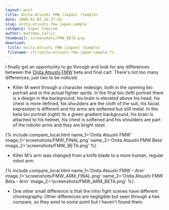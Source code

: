 ```yaml
---
layout: post
title: Onita Atsushi FMW (Japan) (Sample)
date: 2008-01-03 16:37:42
slug: onita-atsushi-fmw-japan-sample
category: Super Famicom
author: matthew_callis
thumbnail: screenshots/FMW_BETA.png
download:
 title: Onita Atsushi FMW (Japan) (Sample)
 filename: sfc/onita-atsushi-fmw-japan-sample.7z
---
```


I finally got an opportunity to go through and look for any differences between the [Onita Atsushi FMW](https://superfamicom.org/info/onita-atsushi-fmw/ "Onita Atsushi FMW") beta and final cart. There's not too many differences, just two to be noticed.

- Killer M went through a character redesign, both in the opening bio portrait and in the actual fighter sprite. In the final bio (left) portrait there is a design in the background, his brain is elevated above his head, his chest is more defined, his shoulders are the cloth of the suit, his facial expression is different and his arms are softened but still metal. In the beta bio portrait (right) its a green gradient background, his brain is attached to his helmet, his chest is softened and his shoulders are part of the robotic arms and they are bright steel.

{% include compare_local.html
  name_1='Onita Atsushi FMW'
  image_1='screenshots/FMW_FINAL.png'
  name_2='Onita Atsushi FMW Beta'
  image_2='screenshots/FMW_BETA.png'
%}

- Killer M's arm was changed from a knife blade to a more human, regular robot arm.

{% include compare_local.html
  name_1='Onita Atsushi FMW - Arm'
  image_1='screenshots/FMW_ARM_FINAL.png'
  name_2='Onita Atsushi FMW Beta - Arm'
  image_2='screenshots/FMW_ARM_BETA.png'
%}

- One other small difference is that the intro fight scenes have different choreography. Other differences are negligible but seen through a hex compare, so they exist to some point but I haven't found them.
